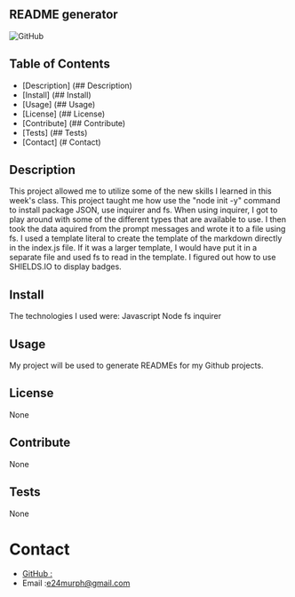 ## README generator
![GitHub](https://img.shields.io/github/license/elangworth/readme-generator?logo=GitHub&logoColor=blue)

## Table of Contents
* [Description] (## Description)
* [Install] (## Install)
* [Usage] (## Usage)
* [License] (## License)
* [Contribute] (## Contribute)
* [Tests] (## Tests)
* [Contact] (# Contact)

## Description
This project allowed me to utilize some of the new skills I learned in this week's class. This project taught me how use the "node init -y" command to install package JSON, use inquirer and fs. When using inquirer, I got to play around with some of the different types that are available to use. I then took the data aquired from the prompt messages and wrote it to a file using fs. I used a template literal to create the template of the markdown directly in the index.js file. If it was a larger template, I would have put it in a separate file and used fs to read in the template. I figured out how to use SHIELDS.IO to display badges.

## Install
The technologies I used were:
Javascript
Node
fs
inquirer

## Usage
My project will be used to generate READMEs for my Github projects.

## License
None

## Contribute
None

## Tests
None    

# Contact 
* [GitHub :](https://github.com/${Username})
* Email :e24murph@gmail.com
